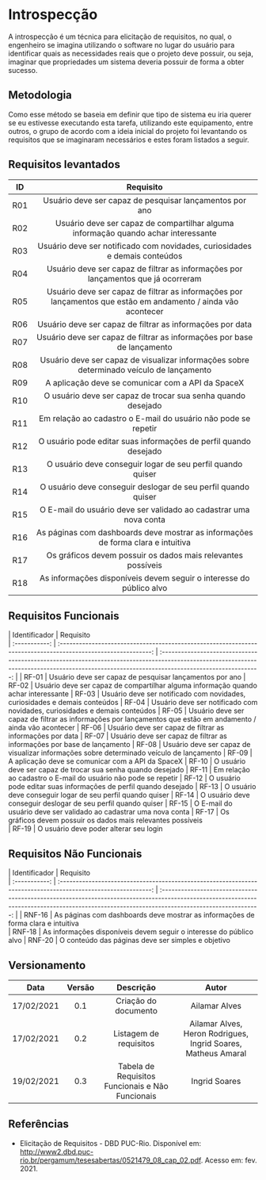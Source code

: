 # Introspecção

A introspecção é um técnica para elicitação de requisitos, no qual, o engenheiro se imagina utilizando o software no lugar do usuário para identificar quais as necessidades reais que o projeto deve possuir, ou seja, imaginar que propriedades um sistema deveria possuir de forma a obter sucesso.

## Metodologia 

Como esse método se baseia em definir que tipo de sistema eu iria querer se eu estivesse executando esta tarefa, utilizando este equipamento, entre outros, o grupo de acordo com a ideia inicial do projeto foi levantando os requisitos que se imaginaram necessários e estes foram listados a seguir.

## Requisitos levantados

| ID | Requisito |
|:--:| :--------:|
|R01| Usuário deve ser capaz de pesquisar lançamentos por ano
|R02| Usuário deve ser capaz de compartilhar alguma informação quando achar interessante
|R03| Usuário deve ser notificado com novidades, curiosidades e demais conteúdos
|R04| Usuário deve ser capaz de filtrar as informações por lançamentos que já ocorreram
|R05| Usuário deve ser capaz de filtrar as informações por lançamentos que estão em andamento / ainda vão acontecer
|R06| Usuário deve ser capaz de filtrar as informações por data
|R07| Usuário deve ser capaz de filtrar as informações por base de lançamento
|R08| Usuário deve ser capaz de visualizar informações sobre determinado veículo de lançamento
|R09| A aplicação deve se comunicar com a API da SpaceX
|R10| O usuário deve ser capaz de trocar sua senha quando desejado
|R11| Em relação ao cadastro o E-mail do usuário não pode se repetir
|R12| O usuário pode editar suas informações de perfil quando desejado
|R13| O usuário deve conseguir logar de seu perfil quando quiser
|R14| O usuário deve conseguir deslogar de seu perfil quando quiser
|R15| O E-mail do usuário deve ser validado ao cadastrar uma nova conta
|R16| As páginas com dashboards deve mostrar as informações de forma clara e intuitiva  
|R17| Os gráficos devem possuir os dados mais relevantes possíveis 
|R18| As informações disponíveis devem seguir o interesse do público alvo


## Requisitos Funcionais

| Identificador |                                                   Requisito                                                   
| :-----------: | :-----------------------------------------------------------------------------------------------------------: | :-------------------------------------------------------------------------------------------------------------------------------------------------------------------------------------------: |
|     RF-01     |                       Usuário deve ser capaz de pesquisar lançamentos por ano
|     RF-02     |                       Usuário deve ser capaz de compartilhar alguma informação quando achar interessante
|     RF-03     |                       Usuário deve ser notificado com novidades, curiosidades e demais conteúdos
|     RF-04     |                       Usuário deve ser notificado com novidades, curiosidades e demais conteúdos
|     RF-05     |                       Usuário deve ser capaz de filtrar as informações por lançamentos que estão em andamento / ainda vão acontecer
|     RF-06     |                       Usuário deve ser capaz de filtrar as informações por data
|     RF-07     |                       Usuário deve ser capaz de filtrar as informações por base de lançamento
|     RF-08     |                       Usuário deve ser capaz de visualizar informações sobre determinado veículo de lançamento
|     RF-09     |                       A aplicação deve se comunicar com a API da SpaceX
|     RF-10     |                       O usuário deve ser capaz de trocar sua senha quando desejado
|     RF-11     |                       Em relação ao cadastro o E-mail do usuário não pode se repetir
|     RF-12     |                       O usuário pode editar suas informações de perfil quando desejado
|     RF-13     |                       O usuário deve conseguir logar de seu perfil quando quiser
|     RF-14     |                       O usuário deve conseguir deslogar de seu perfil quando quiser
|     RF-15     |                       O E-mail do usuário deve ser validado ao cadastrar uma nova conta
|     RF-17     |                       Os gráficos devem possuir os dados mais relevantes possíveis                     
|     RF-19     |                       O usuário deve poder alterar seu login    



## Requisitos Não Funcionais

| Identificador |                                                   Requisito                                                   
| :-----------: | :-----------------------------------------------------------------------------------------------------------: | :-------------------------------------------------------------------------------------------------------------------------------------------------------------------------------------------: |
|     RNF-16     |                              As páginas com dashboards deve mostrar as informações de forma clara e intuitiva                 
|     RNF-18     |                              As informações disponíveis devem seguir o interesse do público alvo 
|     RNF-20     |                              O conteúdo das páginas deve ser simples e objetivo         


## Versionamento

|Data|Versão|Descrição|Autor|
|:--------:|:---:|:--------------------:|:------------:|
|17/02/2021| 0.1 | Criação do documento | Ailamar Alves
|17/02/2021| 0.2 | Listagem de requisitos | Ailamar Alves, Heron Rodrigues, Ingrid Soares, Matheus Amaral
|19/02/2021| 0.3 | Tabela de Requisitos Funcionais e Não Funcionais | Ingrid Soares

## Referências

- Elicitação de Requisitos - DBD PUC-Rio. Disponível em: <http://www2.dbd.puc-rio.br/pergamum/tesesabertas/0521479_08_cap_02.pdf>. Acesso em: fev. 2021.



